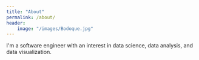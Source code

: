 ```yaml
---
title: "About"
permalink: /about/
header:
    image: "/images/Bodoque.jpg"
---
```


I'm a software engineer with an interest in data science, data analysis, and data visualization.